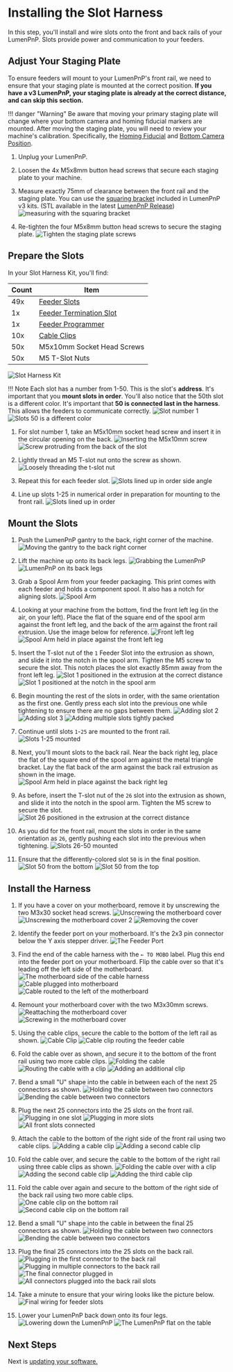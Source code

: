 # Installing the Slot Harness

In this step, you'll install and wire slots onto the front and back rails of your LumenPnP. Slots provide power and communication to your feeders.

## Adjust Your Staging Plate

To ensure feeders will mount to your LumenPnP's front rail, we need to ensure that your staging plate is mounted at the correct position. **If you have a v3 LumenPnP, your staging plate is already at the correct distance, and can skip this section.**

!!! danger "Warning"
    Be aware that moving your primary staging plate will change where your bottom camera and homing fiducial markers are mounted. After moving the staging plate, you will need to review your machine's calibration. Specifically, the [Homing Fiducial](../../openpnp/calibration/4-homing-fiducial/index.md#tuning-the-homing-fiducial) and [Bottom Camera Position](../../openpnp/calibration/7-bottom-camera-position/index.md).

1. Unplug your LumenPnP.

2. Loosen the 4x M5x8mm button head screws that secure each staging plate to your machine.

3. Measure exactly 75mm of clearance between the front rail and the staging plate. You can use the [squaring bracket](https://github.com/opulo-inc/lumenpnp/blob/main/pnp/cad/FDM/squaring-bracket.FCStd) included in LumenPnP v3 kits. (STL available in the latest [LumenPnP Release](https://github.com/opulo-inc/lumenpnp/releases))
  ![measuring with the squaring bracket](img/staging-plate-spacing.png)

4. Re-tighten the four M5x8mm button head screws to secure the staging plate.
   ![Tighten the staging plate screws](img/staging-right-screw-1.JPG)

## Prepare the Slots

In your Slot Harness Kit, you'll find:

| Count | Item                                |
| ----- | ----------------------------------- |
| 49x   | [Feeder Slots][slot-url]            |
| 1x    | [Feeder Termination Slot][slot-url] |
| 1x    | [Feeder Programmer][slot-url]       |
| 10x   | [Cable Clips][clip-url]             |
| 50x   | M5x10mm Socket Head Screws          |
| 50x   | M5 T-Slot Nuts                      |

![Slot Harness Kit](img/IMG_1969.JPG)

!!! Note
    Each slot has a number from 1-50. This is the slot's **address**. It's important that you **mount slots in order**. You'll also notice that the 50th slot is a different color. It's important that **50 is connected last in the harness**. This allows the feeders to communicate correctly.
      ![Slot number 1](img/IMG_2023.JPG)
      ![Slots 50 is a different color](img/IMG_1973.JPG)

1. For slot number 1, take an M5x10mm socket head screw and insert it in the circular opening on the back.
   ![Inserting the M5x10mm screw](img/IMG_2026.JPG)
   ![Screw protruding from the back of the slot](img/IMG_2027.JPG)

2. Lightly thread an M5 T-slot nut onto the screw as shown.
   ![Loosely threading the t-slot nut](img/IMG_2029.JPG)

3. Repeat this for each feeder slot.
   ![Slots lined up in order side angle](img/IMG_2039.JPG)

4. Line up slots 1-25 in numerical order in preparation for mounting to the front rail.
   ![Slots lined up in order](img/IMG_2038.JPG)

## Mount the Slots

1. Push the LumenPnP gantry to the back, right corner of the machine.
   ![Moving the gantry to the back right corner](img/IMG_1959.JPG)
2. Lift the machine up onto its back legs.
   ![Grabbing the LumenPnP](img/IMG_1962.JPG)
   ![LumenPnP on its back legs](img/IMG_1963.JPG)
3. Grab a Spool Arm from your feeder packaging. This print comes with each feeder and holds a component spool. It also has a notch for aligning slots.
   ![Spool Arm](img/IMG_1968.JPG)

4. Looking at your machine from the bottom, find the front left leg (in the air, on your left). Place the flat of the square end of the spool arm against the front left leg, and the back of the arm against the front rail extrusion. Use the image below for reference.
   ![Front left leg](img/IMG_2030.JPG)
   ![Spool Arm held in place against the front left leg](img/IMG_2032.JPG)

5. Insert the T-slot nut of the `1` Feeder Slot into the extrusion as shown, and slide it into the notch in the spool arm. Tighten the M5 screw to secure the slot. This notch places the slot exactly 85mm away from the front left leg.
   ![Slot 1 positioned in the extrusion at the correct distance](img/IMG_2034.JPG)
   ![Slot 1 positioned at the notch in the spool arm](img/IMG_2037.JPG)

6. Begin mounting the rest of the slots in order, with the same orientation as the first one. Gently press each slot into the previous one while tightening to ensure there are no gaps between them.
   ![Adding slot 2](img/IMG_2044.JPG)
   ![Adding slot 3](img/IMG_2045.JPG)
   ![Adding multiple slots tightly packed](img/IMG_2049.JPG)

7. Continue until slots `1`-`25` are mounted to the front rail.
   ![Slots 1-25 mounted](img/IMG_2047.JPG)

8. Next, you'll mount slots to the back rail. Near the back right leg, place the flat of the square end of the spool arm against the metal triangle bracket. Lay the flat back of the arm against the back rail extrusion as shown in the image.
   ![Spool Arm held in place against the back right leg](img/IMG_2057.JPG)

9. As before, insert the T-slot nut of the `26` slot into the extrusion as shown, and slide it into the notch in the spool arm. Tighten the M5 screw to secure the slot.
   ![Slot 26 positioned in the extrusion at the correct distance](img/IMG_2059.JPG)

10. As you did for the front rail, mount the slots in order in the same orientation as `26`, gently pushing each slot into the previous when tightening.
   ![Slots 26-50 mounted](img/IMG_2062.JPG)

11. Ensure that the differently-colored slot `50` is in the final position.
   ![Slot 50 from the bottom](img/IMG_2065.JPG)
   ![Slot 50 from the top](img/IMG_2069.JPG)

## Install the Harness

1. If you have a cover on your motherboard, remove it by unscrewing the two M3x30 socket head screws.
   ![Unscrewing the motherboard cover](img/IMG_2073.JPG)
   ![Unscrewing the motherboard cover 2](img/IMG_2075.JPG)
   ![Removing the cover](img/IMG_2076.JPG)

2. Identify the feeder port on your motherboard. It's the 2x3 pin connector below the Y axis stepper driver.
  ![The Feeder Port](img/IMG_2081.JPG)

3. Find the end of the cable harness with the `← TO MOBO` label. Plug this end into the feeder port on your motherboard. Flip the cable over so that it's leading off the left side of the motherboard.
   ![The motherboard side of the cable harness](img/IMG_2084.JPG)
   ![Cable plugged into motherboard](img/IMG_2089.JPG)
   ![Cable routed to the left of the motherboard](img/IMG_2090.JPG)

4. Remount your motherboard cover with the two M3x30mm screws.
   ![Reattaching the motherboard cover](img/IMG_2093.JPG)
   ![Screwing in the motherboard cover](img/IMG_2094.JPG)

5. Using the cable clips, secure the cable to the bottom of the left rail as shown.
   ![Cable Clip](img/IMG_2096.JPG)
   ![Cable clip routing the feeder cable](img/IMG_2098.JPG)

6. Fold the cable over as shown, and secure it to the bottom of the front rail using two more cable clips.
   ![Folding the cable](img/IMG_2099.JPG)
   ![Routing the cable with a clip](img/IMG_2100.JPG)
   ![Adding an additional clip](img/IMG_2101.JPG)

7. Bend a small "U" shape into the cable in between each of the next 25 connectors as shown.
   ![Holding the cable between two connectors](img/IMG_2131.JPG)
   ![Bending the cable between two connectors](img/IMG_2132.JPG)

8. Plug the next 25 connectors into the 25 slots on the front rail.
   ![Plugging in one slot](img/IMG_2102.JPG)
   ![Plugging in more slots](img/IMG_2103.JPG)
   ![All front slots connected](img/IMG_2105.JPG)

9. Attach the cable to the bottom of the right side of the front rail using two cable clips.
   ![Adding a cable clip](img/IMG_2108.JPG)
   ![Adding a second cable clip](img/IMG_2109.JPG)

10. Fold the cable over, and secure the cable to the bottom of the right rail using three cable clips as shown.
   ![Folding the cable over with a clip](img/IMG_2110.JPG)
   ![Adding the second cable clip](img/IMG_2111.JPG)
   ![Adding the third cable clip](img/IMG_2112.JPG)

11. Fold the cable over again and secure to the bottom of the right side of the back rail using two more cable clips.
   ![One cable clip on the bottom rail](img/IMG_2113.JPG)
   ![Second cable clip on the bottom rail](img/IMG_2114.JPG)

12. Bend a small "U" shape into the cable in between the final 25 connectors as shown.
   ![Holding the cable between two connectors](img/IMG_2131.JPG)
   ![Bending the cable between two connectors](img/IMG_2132.JPG)

13. Plug the final 25 connectors into the 25 slots on the back rail.
   ![Plugging in the first connector to the back rail](img/IMG_2115.JPG)
   ![Plugging in multiple connectors to the back rail](img/IMG_2116.JPG)
   ![The final connector plugged in](img/IMG_2117.JPG)
   ![All connectors plugged into the back rail slots](img/IMG_2119.JPG)

14. Take a minute to ensure that your wiring looks like the picture below.
   ![Final wiring for feeder slots](img/IMG_2120.JPG)

15. Lower your LumenPnP back down onto its four legs.
   ![Lowering down the LumenPnP](img/IMG_2122.JPG)
   ![The LumenPnP flat on the table](img/IMG_2125.JPG)

## Next Steps

Next is [updating your software.](../3-software-update/software-update.md)

[clip-url]: https://github.com/opulo-inc/lumenpnp/blob/main/pnp/cad/FDM/extrusion-cable-clip.FCStd
[slot-url]: https://github.com/opulo-inc/feeder
